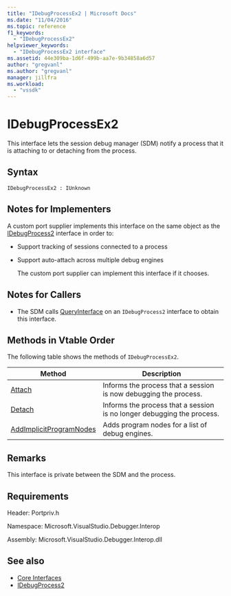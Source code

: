 ```yaml
---
title: "IDebugProcessEx2 | Microsoft Docs"
ms.date: "11/04/2016"
ms.topic: reference
f1_keywords:
  - "IDebugProcessEx2"
helpviewer_keywords:
  - "IDebugProcessEx2 interface"
ms.assetid: 44e309ba-1d6f-499b-aa7e-9b34858a6d57
author: "gregvanl"
ms.author: "gregvanl"
manager: jillfra
ms.workload:
  - "vssdk"
---
```

# IDebugProcessEx2
This interface lets the session debug manager (SDM) notify a process that it is attaching to or detaching from the process.

## Syntax

```
IDebugProcessEx2 : IUnknown
```

## Notes for Implementers
 A custom port supplier implements this interface on the same object as the [IDebugProcess2](../../../extensibility/debugger/reference/idebugprocess2.md) interface in order to:

- Support tracking of sessions connected to a process

- Support auto-attach across multiple debug engines

  The custom port supplier can implement this interface if it chooses.

## Notes for Callers

- The SDM calls [QueryInterface](/cpp/atl/queryinterface) on an `IDebugProcess2` interface to obtain this interface.

## Methods in Vtable Order
 The following table shows the methods of `IDebugProcessEx2`.

|Method|Description|
|------------|-----------------|
|[Attach](../../../extensibility/debugger/reference/idebugprocessex2-attach.md)|Informs the process that a session is now debugging the process.|
|[Detach](../../../extensibility/debugger/reference/idebugprocessex2-detach.md)|Informs the process that a session is no longer debugging the process.|
|[AddImplicitProgramNodes](../../../extensibility/debugger/reference/idebugprocessex2-addimplicitprogramnodes.md)|Adds program nodes for a list of debug engines.|

## Remarks
 This interface is private between the SDM and the process.

## Requirements
 Header: Portpriv.h

 Namespace: Microsoft.VisualStudio.Debugger.Interop

 Assembly: Microsoft.VisualStudio.Debugger.Interop.dll

## See also
- [Core Interfaces](../../../extensibility/debugger/reference/core-interfaces.md)
- [IDebugProcess2](../../../extensibility/debugger/reference/idebugprocess2.md)